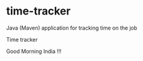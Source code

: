 # time-tracker
Java (Maven) application for tracking time on the job

Time tracker

Good Morning India !!!
